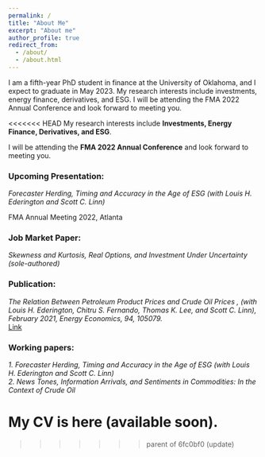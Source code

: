 ```yaml
---
permalink: /
title: "About Me"
excerpt: "About me"
author_profile: true
redirect_from: 
  - /about/
  - /about.html
---
```


I am a fifth-year PhD student in finance at the University of Oklahoma, and I expect to graduate in May 2023. My research interests include investments, energy finance, derivatives, and ESG. I will be attending the FMA 2022 Annual Conference and look forward to meeting you.

<<<<<<< HEAD
My research interests include **Investments, Energy Finance, Derivatives, and ESG**. 

I will be attending the **FMA 2022 Annual Conference** and look forward to meeting you.

### Upcoming Presentation:
*Forecaster Herding, Timing and Accuracy in the Age of ESG (with Louis H. Ederington and Scott C. Linn)*

FMA Annual Meeting 2022, Atlanta

### Job Market Paper:
*Skewness and Kurtosis, Real Options, and Investment Under Uncertainty (sole-authored)*

### Publication:
*The Relation Between Petroleum Product Prices and Crude Oil Prices , (with Louis H. Ederington, Chitru S. Fernando, Thomas K. Lee, and Scott C. Linn), February 2021, Energy Economics, 94, 105079.*\
[Link](https://doi.org/10.1016/j.eneco.2020.105079)

### Working papers:
*1.	Forecaster Herding, Timing and Accuracy in the Age of ESG (with Louis H. Ederington and Scott C. Linn)*\
*2.	News Tones, Information Arrivals, and Sentiments in Commodities: In the Context of Crude Oil*

My CV is here (available soon).
=======
>>>>>>> parent of 6fc0bf0 (update) 
